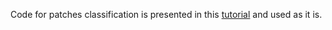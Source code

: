 Code for patches classification is presented in this [tutorial](http://www.andrewjanowczyk.com/digital-pathology-classification-using-pytorch-densenet/) and used as it is.
